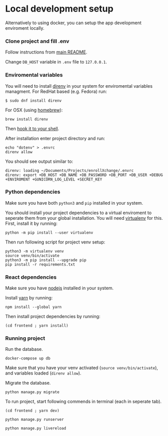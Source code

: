# Local development setup
Alternatively to using docker, you can setup the app development enviroment locally.

### Clone project and fill .env
Follow instructions from [main README](https://github.com/jakubsolecki/enrollXchange/blob/main/README.md).

Change `DB_HOST` variable in `.env` file to `127.0.0.1`.

### Enviromental variables
You will need to install [direnv](https://direnv.net/) in your system for enviromental variables managment.
For RedHat based (e.g. Fedora) run:
```shell
$ sudo dnf install direnv
```
For OSX (using [homebrew](https://formulae.brew.sh/formula/pipenv)):
```shell
brew install direnv
```
Then [hook it to your shell](https://direnv.net/docs/hook.html).

After installation enter project directory and run:
```shell
echo "dotenv" > .envrc
direnv allow
```
You should see output similar to:
```shell
direnv: loading ~/Documents/Projects/enrollXchange/.envrc
direnv: export +DB_HOST +DB_NAME +DB_PASSWORD +DB_PORT +DB_USER +DEBUG +ENVIROMENT +GUNICORN_LOG_LEVEL +SECRET_KEY
```
### Python dependencies
Make sure you have both `python3` and `pip` installed in your system.

You should install your project dependencies to a virtual enviroment to seperate them from your global installation. You will need [virtualenv](https://pypi.org/project/virtualenv/) for this. First, install it by running:
```shell
python -m pip install --user virtualenv
```
Then run following script for project venv setup:
```shell
python3 -m virtualenv venv
source venv/bin/activate
python3 -m pip install --upgrade pip
pip install -r requirements.txt
```
### React dependencies
Make sure you have [nodejs](https://nodejs.org/en/about/) installed in your system.

Install [yarn](https://classic.yarnpkg.com/en/docs/install/#mac-stable) by running:
```shell
npm install --global yarn
```
Then install project dependencies by running:
```shell
(cd frontend ; yarn install)
```
### Running project
Run the database.
```shell
docker-compose up db
```
Make sure that you have your venv activated (`source venv/bin/activate`), and variables loaded (`direnv allow`).

Migrate the database.
```shell
python manage.py migrate
```
To run project, start following commends in terminal (each in seperate tab).
```shell
(cd frontend ; yarn dev)
```
```shell
python manage.py runserver
```
```shell
python manage.py livereload
```
